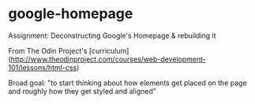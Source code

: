 # google-homepage
Assignment: Deconstructing Google's Homepage & rebuilding it

From The Odin Project's [curriculum]
(http://www.theodinproject.com/courses/web-development-101/lessons/html-css)

Broad goal: "to start thinking about how elements get placed on the page and roughly how they get styled and aligned"